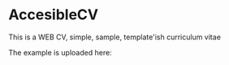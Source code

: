 # AccesibleCV
This is a WEB CV, simple, sample, template'ish curriculum vitae

The example is uploaded here:
